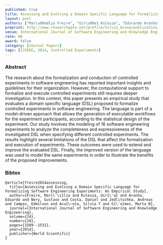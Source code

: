 ```yaml
---
published: true
title: Assessing and Evolving a Domain Specific Language for Formalizing Software Engineering Experiments: An Empirical Study 
layout: post
authors: ["Mar\u00edlia Freire", "Uir\u00e1 Kulesza", "Edurardo Aranha", "Gustavo Nery", "Daniel Alencar da Costa", "Andreas Jedlitschka", "Edmilson Campos", "Silvia Acu\u00f1a and Marta G\u00f3mez"]
preprint: http://www.researchgate.net/profile/Silvia_Acuna/publication/274739964_Assessing_and_Evolving_a_Domain_Specific_Language_for_Formalizing_Software_Engineering_Experiments_An_Empirical_Study/links/55532d4808aeaaff3bf02d62.pdf
venue: International Journal of Software Engineering and Knowledge Engineering (IJSEKE)
rate: NA
award: false
category: [Journal Papers]
tags: [IJSEKE, 2014, Controlled Experiments]
---   
```


### Abstract 

The research about the formalization and conduction of controlled experiments in software
engineering has reported important insights and guidelines for their organization. However, the
computational support to formalize and execute controlled experiments still requires deeper
investigation. In this context, this paper presents an empirical study that evaluates a domain
specific language (DSL) proposed to formalize controlled experiments in software engineering.  The
language is part of a model-driven approach that allows the generation of executable workflows for
the experiment participants, according to the statistical design of the experiment. Our study
involves the modeling of 16 software engineering experiments to analyze the completeness and
expressiveness of the investigated DSL when specifying different controlled experiments. The results
highlight several limitations of the DSL that affect the formalization and execution of experiments.
These outcomes were used to extend and improve the evaluated DSL. Finally, the improved version of
the language was used to model the same experiments in order to illustrate the benefits of the
proposed improvements.

### Bibtex 

<pre><code>@article{freire2014assessing,
  title={Assessing and Evolving a Domain Specific Language for Formalizing Software Engineering Experiments: An Empirical Study},
  author={Freire, Mar{\'\i}lia and Kulesza, Uir{\'a} and Aranha, Eduardo and Nery, Gustavo and Costa, Daniel and Jedlitschka, Andreas and Campos, Edmilson and Acu{\~n}a, Silvia T and G{\'o}mez, Marta N},
  journal={International Journal of Software Engineering and Knowledge Engineering},
  volume={24},
  number={10},
  pages={1509--1531},
  year={2014},
  publisher={World Scientific}
}</pre></code>

